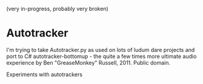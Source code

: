 (very in-progress, probably very broken)



Autotracker
===========

I'm trying to take Autotracker.py as used on lots of ludum dare projects and port to C#
autotracker-bottomup - the quite a few times more ultimate audio experience
by Ben "GreaseMonkey" Russell, 2011. Public domain.

Experiments with autotrackers
